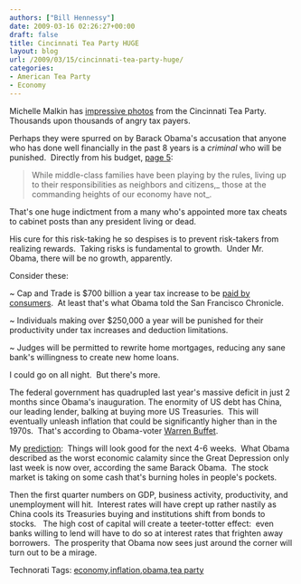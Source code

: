```yaml
---
authors: ["Bill Hennessy"]
date: 2009-03-16 02:26:27+00:00
draft: false
title: Cincinnati Tea Party HUGE
layout: blog
url: /2009/03/15/cincinnati-tea-party-huge/
categories:
- American Tea Party
- Economy
---
```


Michelle Malkin has [impressive photos](https://michellemalkin.com/2009/03/15/huge-thousands-converge-for-cincinnati-tea-party/) from the Cincinnati Tea Party.  Thousands upon thousands of angry tax payers.

Perhaps they were spurred on by Barack Obama's accusation that anyone who has done well financially in the past 8 years is a _criminal_ who will be punished.  Directly from his budget, [page 5](https://templatelab.com/fy10-newera/):



> While middle-class families have been playing by the rules, living up to their responsibilities as neighbors and citizens,_ those at the commanding heights of our economy have not_.



That's one huge indictment from a many who's appointed more tax cheats to cabinet posts than any president living or dead.

His cure for this risk-taking he so despises is to prevent risk-takers from realizing rewards.  Taking risks is fundamental to growth.  Under Mr. Obama, there will be no growth, apparently.

Consider these:

~ Cap and Trade is $700 billion a year tax increase to be [paid by consumers](https://gatewaypundit.blogspot.com/2009/03/obama-admits-cap-trade-will-cause.html).  At least that's what Obama told the San Francisco Chronicle.

~ Individuals making over $250,000 a year will be punished for their productivity under tax increases and deduction limitations.

~ Judges will be permitted to rewrite home mortgages, reducing any sane bank's willingness to create new home loans.

I could go on all night.  But there's more.

The federal government has quadrupled last year's massive deficit in just 2 months since Obama's inauguration. The enormity of US debt has China, our leading lender, balking at buying more US Treasuries.  This will eventually unleash inflation that could be significantly higher than in the 1970s.  That's according to Obama-voter [Warren Buffet](https://tcotprojects.ning.com/profile/wthennessy).

My [prediction](https://hennessysview.com/2009/03/14/2009-economic-prediction/):  Things will look good for the next 4-6 weeks.  What Obama described as the worst economic calamity since the Great Depression only last week is now over, according the same Barack Obama.  The stock market is taking on some cash that's burning holes in people's pockets.

Then the first quarter numbers on GDP, business activity, productivity, and unemployment will hit.  Interest rates will have crept up rather nastily as China cools its Treasuries buying and institutions shift from bonds to stocks.   The high cost of capital will create a teeter-totter effect:  even banks willing to lend will have to do so at interest rates that frighten away borrowers.  The prosperity that Obama now sees just around the corner will turn out to be a mirage.



Technorati Tags: [economy](https://technorati.com/tags/economy),[inflation](https://technorati.com/tags/inflation),[obama](https://technorati.com/tags/obama),[tea party](https://technorati.com/tags/tea%20party)
